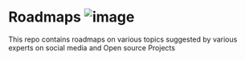 # Roadmaps ![image](https://cdn.pixabay.com/photo/2020/02/07/12/40/emoji-4827058__340.png)
This repo contains roadmaps on various topics suggested by various experts on social media and Open source Projects
